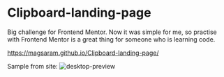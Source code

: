 # Clipboard-landing-page
Big challenge for Frontend Mentor. Now it was simple for me, so practise with Frontend Mentor is a great thing for someone who is learning code. 

https://magsaram.github.io/Clipboard-landing-page/

Sample from site:
![desktop-preview](https://user-images.githubusercontent.com/123835498/223976342-7414da51-8472-45e4-a50e-0b6d9f9b5dd9.jpg)
